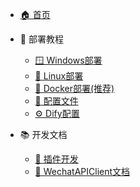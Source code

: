 * [🏠 首页](/)

* 📖 部署教程
    * [🪟 Windows部署](/zh_cn/Windows部署.md)
    * [🐧 Linux部署](/zh_cn/Linux部署.md)
    * [🐳 Docker部署(推荐)](/zh_cn/Docker部署.md)
    * [🔧 配置文件](/zh_cn/配置文件.md)
  * [⚙️ Dify配置](/zh_cn/Dify插件配置.md)

* 📚 开发文档
    * [🔌 插件开发](/zh_cn/插件开发.md)
    * <a href="WechatAPIClient/index.html" target="_blank">🔗 WechatAPIClient文档</a>
